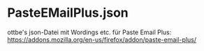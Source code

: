 PasteEMailPlus.json
===================

ottbe's json-Datei mit Wordings etc. für Paste Email Plus:
https://addons.mozilla.org/en-us/firefox/addon/paste-email-plus/